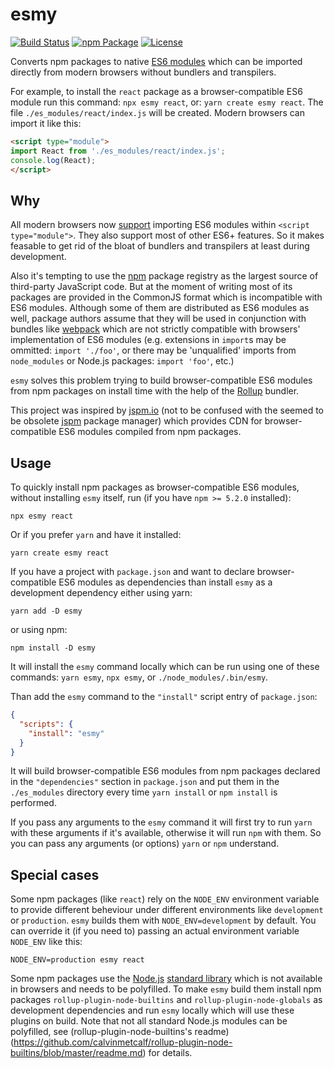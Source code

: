 # esmy

[![Build Status](https://travis-ci.com/sgtpep/esmy.svg)](https://travis-ci.com/sgtpep/esmy)
[![npm Package](https://img.shields.io/npm/v/esmy.svg?colorB=44cc11)](https://www.npmjs.com/package/esmy)
[![License](https://img.shields.io/badge/license-ISC-brightgreen.svg)](https://opensource.org/licenses/ISC)

Converts npm packages to native [ES6 modules](http://exploringjs.com/es6/ch_modules.html) which can be imported directly from modern browsers without bundlers and transpilers.

For example, to install the `react` package as a browser-compatible ES6 module run this command: `npx esmy react`, or: `yarn create esmy react`. The file `./es_modules/react/index.js` will be created. Modern browsers can import it like this:

```html
<script type="module">
import React from './es_modules/react/index.js';
console.log(React);
</script>
```

## Why

All modern browsers now [support](https://caniuse.com/#feat=es6-module) importing ES6 modules within `<script type="module">`. They also support most of other ES6+ features. So it makes feasable to get rid of the bloat of bundlers and transpilers at least during development.

Also it's tempting to use the [npm](https://www.npmjs.com/) package registry as the largest source of third-party JavaScript code. But at the moment of writing most of its packages are provided in the CommonJS format which is incompatible with ES6 modules. Although some of them are distributed as ES6 modules as well, package authors assume that they will be used in conjunction with bundles like [webpack](https://webpack.js.org/) which are not strictly compatible with browsers' implementation of ES6 modules (e.g. extensions in `import`s may be ommitted: `import './foo'`, or there may be 'unqualified' imports from `node_modules` or Node.js packages: `import 'foo'`, etc.)

`esmy` solves this problem trying to build browser-compatible ES6 modules from npm packages on install time with the help of the [Rollup](https://rollupjs.org/guide/en) bundler.

This project was inspired by [jspm.io](https://jspm.io/) (not to be confused with the seemed to be obsolete [jspm](https://jspm.org/) package manager) which provides CDN for browser-compatible ES6 modules compiled from npm packages.

## Usage

To quickly install npm packages as browser-compatible ES6 modules, without installing `esmy` itself, run (if you have `npm >= 5.2.0` installed):

```shell
npx esmy react
```

Or if you prefer `yarn` and have it installed:

```shell
yarn create esmy react
```

If you have a project with `package.json` and want to declare browser-compatible ES6 modules as dependencies than install `esmy` as a development dependency either using yarn:

```shell
yarn add -D esmy
```

or using npm:

```shell
npm install -D esmy
```

It will install the `esmy` command locally which can be run using one of these commands: `yarn esmy`, `npx esmy`, or `./node_modules/.bin/esmy`.

Than add the `esmy` command to the `"install"` script entry of `package.json`:

```json
{
  "scripts": {
    "install": "esmy"
  }
}
```

It will build browser-compatible ES6 modules from npm packages declared in the `"dependencies"` section in `package.json` and put them in the `./es_modules` directory every time `yarn install` or `npm install` is performed.

If you pass any arguments to the `esmy` command it will first try to run `yarn` with these arguments if it's available, otherwise it will run `npm` with them. So you can pass any arguments (or options) `yarn` or `npm` understand.

## Special cases

Some npm packages (like `react`) rely on the `NODE_ENV` environment variable to provide different beheviour under different environments like `development` or `production`. `esmy` builds them with `NODE_ENV=development` by default. You can override it (if you need to) passing an actual environment variable `NODE_ENV` like this:

```shell
NODE_ENV=production esmy react
```

Some npm packages use the [Node.js](https://nodejs.org/) [standard library](https://nodejs.org/api/index.html) which is not available in browsers and needs to be polyfilled. To make `esmy` build them install npm packages `rollup-plugin-node-builtins` and `rollup-plugin-node-globals` as development dependencies and run `esmy` locally which will use these plugins on build. Note that not all standard Node.js modules can be polyfilled, see (rollup-plugin-node-builtins's readme)(https://github.com/calvinmetcalf/rollup-plugin-node-builtins/blob/master/readme.md) for details.
